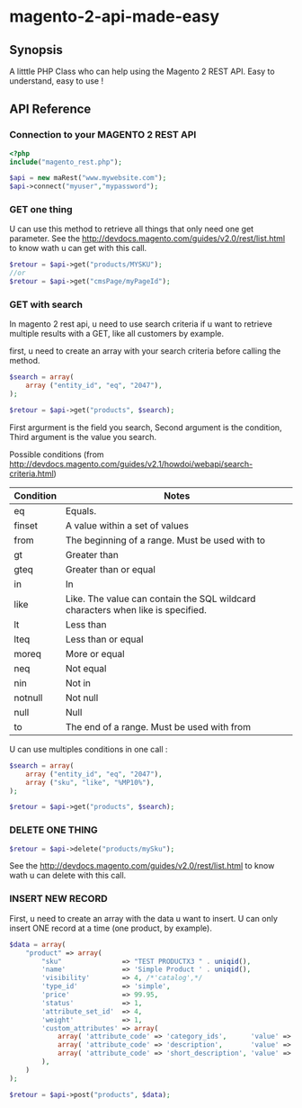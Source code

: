 # magento-2-api-made-easy
## Synopsis
A litttle PHP Class who can help using the Magento 2 REST API. Easy to understand, easy to use !

## API Reference

### Connection to your MAGENTO 2 REST API
```php
<?php
include("magento_rest.php");

$api = new maRest("www.mywebsite.com");   
$api->connect("myuser","mypassword");
```

### GET one thing
U can use this method to retrieve all things that only need one get parameter.
See the http://devdocs.magento.com/guides/v2.0/rest/list.html to know wath u can get with this call.
```php
$retour = $api->get("products/MYSKU");
//or
$retour = $api->get("cmsPage/myPageId");
```

### GET with search
In magento 2 rest api, u need to use search criteria if u want to retrieve multiple results with a GET, like all customers by example.

first, u need to create an array with your search criteria before calling the method.
```php
$search = array(
    array ("entity_id", "eq", "2047"),
);

$retour = $api->get("products", $search);
```
First argurment is the field you search, Second argument is the condition, Third argument is the value you search.

Possible conditions (from http://devdocs.magento.com/guides/v2.1/howdoi/webapi/search-criteria.html)

| Condition |	Notes |
| --- | --- |
| eq |	Equals. |
| finset | A value within a set of values |
| from | The beginning of a range. Must be used with to |
| gt | Greater than |
| gteq | Greater than or equal |
| in | In |
| like | Like. The value can contain the SQL wildcard characters when like is specified. |
| lt | Less than |
| lteq | Less than or equal |
| moreq | More or equal |
| neq | Not equal |
| nin | Not in |
| notnull | Not null |
| null |Null |
| to | The end of a range. Must be used with from |

U can use multiples conditions in one call :
```php
$search = array(
    array ("entity_id", "eq", "2047"),
    array ("sku", "like", "%MP10%"),
);

$retour = $api->get("products", $search);
```

### DELETE ONE THING
```php
$retour = $api->delete("products/mySku");
```
See the http://devdocs.magento.com/guides/v2.0/rest/list.html to know wath u can delete with this call.

### INSERT NEW RECORD
First, u need to create an array with the data u want to insert. U can only insert ONE record at a time (one product, by example).
```php
$data = array(
    "product" => array(
        "sku"               => "TEST PRODUCTX3 " . uniqid(),
        'name'              => 'Simple Product ' . uniqid(),
        'visibility'        => 4, /*'catalog',*/
        'type_id'           => 'simple',
        'price'             => 99.95,
        'status'            => 1,
        'attribute_set_id'  => 4,
        'weight'            => 1,
        'custom_attributes' => array(
            array( 'attribute_code' => 'category_ids',      'value' => ["11"] ),
            array( 'attribute_code' => 'description',       'value' => 'Simple Description' ),
            array( 'attribute_code' => 'short_description', 'value' => 'Simple  Short Description' ),
        ),
    )
);

$retour = $api->post("products", $data);
```
